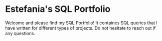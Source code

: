 # Estefania's SQL Portfolio

Welcome and please find my SQL Portfolio! It containes SQL queries that I have written for different types of projects. Do not hesitate to reach out if any questions. 

